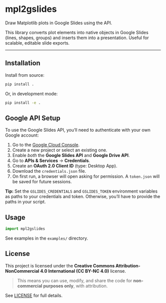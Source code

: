 # mpl2gslides

Draw Matplotlib plots in Google Slides using the API.

This library converts plot elements into native objects in Google Slides (lines, shapes, groups) and inserts them into a presentation. Useful for scalable, editable slide exports.

---

## Installation

Install from source:

```bash
pip install .
```

Or, in development mode:

```bash
pip install -e .
```

## Google API Setup

To use the Google Slides API, you’ll need to authenticate with your own Google account:
1. Go to the [Google Cloud Console](https://console.cloud.google.com/).
2. Create a new project or select an existing one.
3. Enable *both* the **Google Slides API** and **Google Drive API**.
4. Go to **APIs & Services** → **Credentials**.
5. Create an **OAuth 2.0 Client ID** (type: Desktop App).
6. Download the `credentials.json` file.
7. On first run, a browser will open asking for permission. A `token.json` will be saved for future sessions.

**Tip:** Set the `GSLIDES_CREDENTIALS` and `GSLIDES_TOKEN` environment variables as paths to your credentials and token. Otherwise, you’ll have to provide the paths in your script.

## Usage

```python
import mpl2gslides
```

See examples in the `examples/` directory.

## License

This project is licensed under the **Creative Commons Attribution-NonCommercial 4.0 International (CC BY-NC 4.0)** license.

> This means you can use, modify, and share the code for **non-commercial purposes only**, with attribution.

See [LICENSE](LICENSE) for full details.
